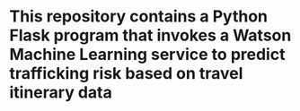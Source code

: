 # This repository contains a Python Flask program that invokes a Watson Machine Learning service to predict trafficking risk based on travel itinerary data 
